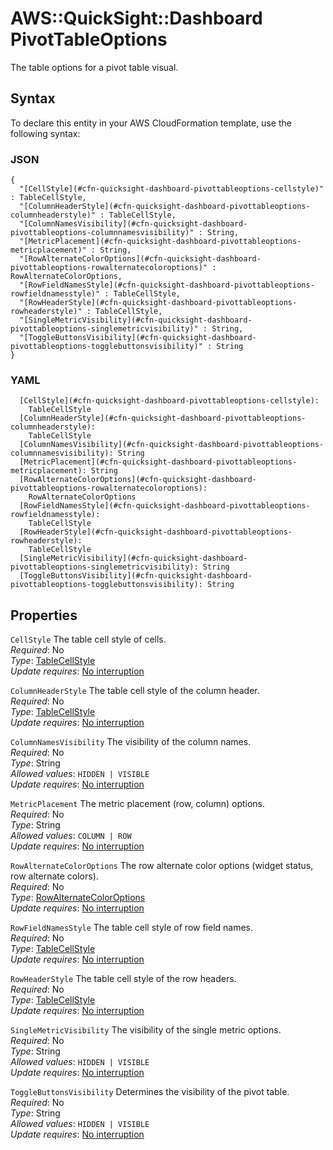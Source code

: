 # AWS::QuickSight::Dashboard PivotTableOptions<a name="aws-properties-quicksight-dashboard-pivottableoptions"></a>

The table options for a pivot table visual\.

## Syntax<a name="aws-properties-quicksight-dashboard-pivottableoptions-syntax"></a>

To declare this entity in your AWS CloudFormation template, use the following syntax:

### JSON<a name="aws-properties-quicksight-dashboard-pivottableoptions-syntax.json"></a>

```
{
  "[CellStyle](#cfn-quicksight-dashboard-pivottableoptions-cellstyle)" : TableCellStyle,
  "[ColumnHeaderStyle](#cfn-quicksight-dashboard-pivottableoptions-columnheaderstyle)" : TableCellStyle,
  "[ColumnNamesVisibility](#cfn-quicksight-dashboard-pivottableoptions-columnnamesvisibility)" : String,
  "[MetricPlacement](#cfn-quicksight-dashboard-pivottableoptions-metricplacement)" : String,
  "[RowAlternateColorOptions](#cfn-quicksight-dashboard-pivottableoptions-rowalternatecoloroptions)" : RowAlternateColorOptions,
  "[RowFieldNamesStyle](#cfn-quicksight-dashboard-pivottableoptions-rowfieldnamesstyle)" : TableCellStyle,
  "[RowHeaderStyle](#cfn-quicksight-dashboard-pivottableoptions-rowheaderstyle)" : TableCellStyle,
  "[SingleMetricVisibility](#cfn-quicksight-dashboard-pivottableoptions-singlemetricvisibility)" : String,
  "[ToggleButtonsVisibility](#cfn-quicksight-dashboard-pivottableoptions-togglebuttonsvisibility)" : String
}
```

### YAML<a name="aws-properties-quicksight-dashboard-pivottableoptions-syntax.yaml"></a>

```
  [CellStyle](#cfn-quicksight-dashboard-pivottableoptions-cellstyle):
    TableCellStyle
  [ColumnHeaderStyle](#cfn-quicksight-dashboard-pivottableoptions-columnheaderstyle):
    TableCellStyle
  [ColumnNamesVisibility](#cfn-quicksight-dashboard-pivottableoptions-columnnamesvisibility): String
  [MetricPlacement](#cfn-quicksight-dashboard-pivottableoptions-metricplacement): String
  [RowAlternateColorOptions](#cfn-quicksight-dashboard-pivottableoptions-rowalternatecoloroptions):
    RowAlternateColorOptions
  [RowFieldNamesStyle](#cfn-quicksight-dashboard-pivottableoptions-rowfieldnamesstyle):
    TableCellStyle
  [RowHeaderStyle](#cfn-quicksight-dashboard-pivottableoptions-rowheaderstyle):
    TableCellStyle
  [SingleMetricVisibility](#cfn-quicksight-dashboard-pivottableoptions-singlemetricvisibility): String
  [ToggleButtonsVisibility](#cfn-quicksight-dashboard-pivottableoptions-togglebuttonsvisibility): String
```

## Properties<a name="aws-properties-quicksight-dashboard-pivottableoptions-properties"></a>

`CellStyle` <a name="cfn-quicksight-dashboard-pivottableoptions-cellstyle"></a>
The table cell style of cells\.  
_Required_: No  
_Type_: [TableCellStyle](aws-properties-quicksight-dashboard-tablecellstyle.md)  
_Update requires_: [No interruption](https://docs.aws.amazon.com/AWSCloudFormation/latest/UserGuide/using-cfn-updating-stacks-update-behaviors.html#update-no-interrupt)

`ColumnHeaderStyle` <a name="cfn-quicksight-dashboard-pivottableoptions-columnheaderstyle"></a>
The table cell style of the column header\.  
_Required_: No  
_Type_: [TableCellStyle](aws-properties-quicksight-dashboard-tablecellstyle.md)  
_Update requires_: [No interruption](https://docs.aws.amazon.com/AWSCloudFormation/latest/UserGuide/using-cfn-updating-stacks-update-behaviors.html#update-no-interrupt)

`ColumnNamesVisibility` <a name="cfn-quicksight-dashboard-pivottableoptions-columnnamesvisibility"></a>
The visibility of the column names\.  
_Required_: No  
_Type_: String  
_Allowed values_: `HIDDEN | VISIBLE`  
_Update requires_: [No interruption](https://docs.aws.amazon.com/AWSCloudFormation/latest/UserGuide/using-cfn-updating-stacks-update-behaviors.html#update-no-interrupt)

`MetricPlacement` <a name="cfn-quicksight-dashboard-pivottableoptions-metricplacement"></a>
The metric placement \(row, column\) options\.  
_Required_: No  
_Type_: String  
_Allowed values_: `COLUMN | ROW`  
_Update requires_: [No interruption](https://docs.aws.amazon.com/AWSCloudFormation/latest/UserGuide/using-cfn-updating-stacks-update-behaviors.html#update-no-interrupt)

`RowAlternateColorOptions` <a name="cfn-quicksight-dashboard-pivottableoptions-rowalternatecoloroptions"></a>
The row alternate color options \(widget status, row alternate colors\)\.  
_Required_: No  
_Type_: [RowAlternateColorOptions](aws-properties-quicksight-dashboard-rowalternatecoloroptions.md)  
_Update requires_: [No interruption](https://docs.aws.amazon.com/AWSCloudFormation/latest/UserGuide/using-cfn-updating-stacks-update-behaviors.html#update-no-interrupt)

`RowFieldNamesStyle` <a name="cfn-quicksight-dashboard-pivottableoptions-rowfieldnamesstyle"></a>
The table cell style of row field names\.  
_Required_: No  
_Type_: [TableCellStyle](aws-properties-quicksight-dashboard-tablecellstyle.md)  
_Update requires_: [No interruption](https://docs.aws.amazon.com/AWSCloudFormation/latest/UserGuide/using-cfn-updating-stacks-update-behaviors.html#update-no-interrupt)

`RowHeaderStyle` <a name="cfn-quicksight-dashboard-pivottableoptions-rowheaderstyle"></a>
The table cell style of the row headers\.  
_Required_: No  
_Type_: [TableCellStyle](aws-properties-quicksight-dashboard-tablecellstyle.md)  
_Update requires_: [No interruption](https://docs.aws.amazon.com/AWSCloudFormation/latest/UserGuide/using-cfn-updating-stacks-update-behaviors.html#update-no-interrupt)

`SingleMetricVisibility` <a name="cfn-quicksight-dashboard-pivottableoptions-singlemetricvisibility"></a>
The visibility of the single metric options\.  
_Required_: No  
_Type_: String  
_Allowed values_: `HIDDEN | VISIBLE`  
_Update requires_: [No interruption](https://docs.aws.amazon.com/AWSCloudFormation/latest/UserGuide/using-cfn-updating-stacks-update-behaviors.html#update-no-interrupt)

`ToggleButtonsVisibility` <a name="cfn-quicksight-dashboard-pivottableoptions-togglebuttonsvisibility"></a>
Determines the visibility of the pivot table\.  
_Required_: No  
_Type_: String  
_Allowed values_: `HIDDEN | VISIBLE`  
_Update requires_: [No interruption](https://docs.aws.amazon.com/AWSCloudFormation/latest/UserGuide/using-cfn-updating-stacks-update-behaviors.html#update-no-interrupt)
